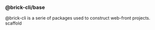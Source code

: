 ### @brick-cli/base

@brick-cli is a serie of packages used to construct web-front projects. scaffold
